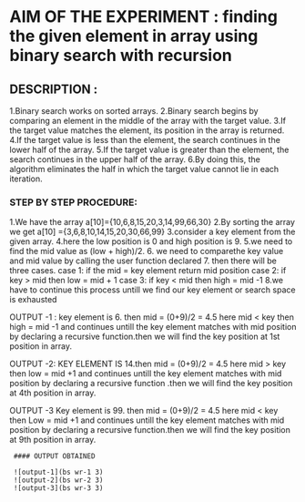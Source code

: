 # AIM OF THE EXPERIMENT : finding the given element in array using binary search with recursion
## DESCRIPTION :
  1.Binary search works on sorted arrays. 
  2.Binary search begins by comparing an element in the middle of the array with the target value.
  3.If the target value matches the element, its position in the array is returned.
  4.If the target value is less than the element, the search continues in the lower half of the array.
  5.If the target value is greater than the element, the search continues in the upper half of the array.
  6.By doing this, the algorithm eliminates the half in which the target value cannot lie in each iteration.
  
 ### STEP BY STEP PROCEDURE:
   1.We have the array a[10]={10,6,8,15,20,3,14,99,66,30}
   2.By sorting the array we get a[10] ={3,6,8,10,14,15,20,30,66,99}
   3.consider a key element from the given array.
   4.here the low position is 0 and high position is 9.
   5.we need to find the mid value as (low + high)/2.
   6. we need to comparethe key value and mid value by calling the user function declared
   7. then there will be three cases.
     case 1: if the mid = key element return mid position
     case 2: if key > mid then low = mid + 1
     case 3: if key < mid then high = mid -1
   8.we have to continue this process untill we find our key element or search space is exhausted
   
   OUTPUT -1 :
     key element is 6. then mid = (0+9)/2 = 4.5 here mid < key then high = mid -1 and continues untill the key element matches with mid position by declaring a 
     recursive function.then we will find the key position at 1st position in array.  
     
  OUTPUT -2:
      KEY ELEMENT IS 14.then mid = (0+9)/2 = 4.5 here mid > key then low = mid +1 and continues untill the key element matches with mid  position by declaring a
      recursive function .then we will find the key position at 4th position in array.
     
  OUTPUT -3
      Key element is 99. then mid = (0+9)/2 = 4.5 here mid < key then Low = mid +1  and continues untill the key element matches with mid position by declaring a
      recursive function.then we will find the key position at 9th position in array.  
     
     #### OUTPUT OBTAINED
     
     ![output-1](bs wr-1 3)
     ![output-2](bs wr-2 3)
     ![output-3](bs wr-3 3)
     
